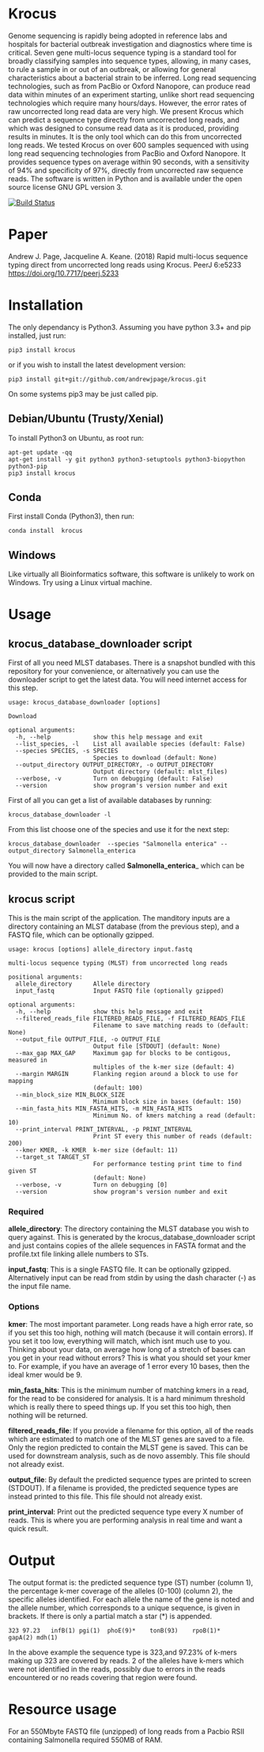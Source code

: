 # Krocus
Genome sequencing is rapidly being adopted in reference labs and hospitals for bacterial outbreak investigation and diagnostics where time is critical. Seven gene multi-locus sequence typing is a standard tool for broadly classifying samples into sequence types, allowing, in many cases, to rule a sample in or out of an outbreak, or allowing for general characteristics about a bacterial strain to be inferred. Long read sequencing technologies, such as from PacBio or Oxford Nanopore, can produce read data within minutes of an experiment starting, unlike short read sequencing technologies which require many hours/days. However, the error rates of raw uncorrected long read data are very high. We present Krocus which can predict a sequence type directly from uncorrected long reads, and which was designed to consume read data as it is produced, providing results in minutes. It is the only tool which can do this from uncorrected long reads. We tested Krocus on over 600 samples sequenced with using long read sequencing technologies from PacBio and Oxford Nanopore. It provides sequence types on average within 90 seconds, with a sensitivity of 94% and specificity of 97%, directly from uncorrected raw sequence reads. The software is written in Python and is available under the open source license GNU GPL version 3.

[![Build Status](https://travis-ci.org/andrewjpage/krocus.svg?branch=master)](https://travis-ci.org/andrewjpage/krocus)

# Paper
Andrew J. Page, Jacqueline A. Keane. (2018) Rapid multi-locus sequence typing direct from uncorrected long reads using Krocus. PeerJ 6:e5233 https://doi.org/10.7717/peerj.5233

# Installation
The only dependancy is Python3. Assuming you have python 3.3+ and pip installed, just run:
```
pip3 install krocus
```

or if you wish to install the latest development version:
```
pip3 install git+git://github.com/andrewjpage/krocus.git
```

On some systems pip3 may be just called pip.

## Debian/Ubuntu (Trusty/Xenial)
To install Python3 on Ubuntu, as root run:
```
apt-get update -qq
apt-get install -y git python3 python3-setuptools python3-biopython python3-pip
pip3 install krocus
```

## Conda
First install Conda (Python3), then run:
```
conda install  krocus
```

## Windows
Like virtually all Bioinformatics software, this software is unlikely to work on Windows. Try using a Linux virtual machine.

# Usage
## krocus_database_downloader script
First of all you need MLST databases. There is a snapshot bundled with this repository for your convenience, or alternatively you can use the downloader script to get the latest data. You will need internet access for this step.

```
usage: krocus_database_downloader [options]

Download

optional arguments:
  -h, --help            show this help message and exit
  --list_species, -l    List all available species (default: False)
  --species SPECIES, -s SPECIES
                        Species to download (default: None)
  --output_directory OUTPUT_DIRECTORY, -o OUTPUT_DIRECTORY
                        Output directory (default: mlst_files)
  --verbose, -v         Turn on debugging (default: False)
  --version             show program's version number and exit

```
First of all you can get a list of available databases by running:
```
krocus_database_downloader -l
```

From this list choose one of the species and use it for the next step:
```
krocus_database_downloader  --species "Salmonella enterica" --output_directory Salmonella_enterica
```
You will now have a directory called __Salmonella_enterica___ which can be provided to the main script.

## krocus script
This is the main script of the application. The manditory inputs are a directory containing an MLST database (from the previous step), and a FASTQ file, which can be optionally gzipped.
```
usage: krocus [options] allele_directory input.fastq

multi-locus sequence typing (MLST) from uncorrected long reads

positional arguments:
  allele_directory      Allele directory
  input_fastq           Input FASTQ file (optionally gzipped)

optional arguments:
  -h, --help            show this help message and exit
  --filtered_reads_file FILTERED_READS_FILE, -f FILTERED_READS_FILE
                        Filename to save matching reads to (default: None)
  --output_file OUTPUT_FILE, -o OUTPUT_FILE
                        Output file [STDOUT] (default: None)
  --max_gap MAX_GAP     Maximum gap for blocks to be contigous, measured in
                        multiples of the k-mer size (default: 4)
  --margin MARGIN       Flanking region around a block to use for mapping
                        (default: 100)
  --min_block_size MIN_BLOCK_SIZE
                        Minimum block size in bases (default: 150)
  --min_fasta_hits MIN_FASTA_HITS, -m MIN_FASTA_HITS
                        Minimum No. of kmers matching a read (default: 10)
  --print_interval PRINT_INTERVAL, -p PRINT_INTERVAL
                        Print ST every this number of reads (default: 200)
  --kmer KMER, -k KMER  k-mer size (default: 11)
  --target_st TARGET_ST
                        For performance testing print time to find given ST
                        (default: None)
  --verbose, -v         Turn on debugging [0]
  --version             show program's version number and exit
```

### Required
__allele_directory__: The directory containing the MLST database you wish to query against. This is generated by the krocus_database_downloader script and just contains copies of the allele sequences in FASTA format and the profile.txt file linking allele numbers to STs.

__input_fastq__: This is a single FASTQ file. It can be optionally gzipped. Alternatively input can be read from stdin by using the dash character (-) as the input file name.

### Options
__kmer__:  The most important parameter. Long reads have a high error rate, so if you set this too high, nothing will match (because it will contain errors). If you set it too low, everything will match, which isnt much use to you. Thinking about your data, on average how long of a stretch of bases can you get in your read without errors? This is what you should set your kmer to. For example, if you have an average of 1 error every 10 bases, then the ideal kmer would be 9.

__min_fasta_hits__: This is the minimum number of matching kmers in a read, for the read to be considered for analysis. It is a hard minimum threshold which is really there to speed things up. If you set this too high, then nothing will be returned.

__filtered_reads_file__: If you provide a filename for this option, all of the reads which are estimated to match one of the MLST genes are saved to a file. Only the region predicted to contain the MLST gene is saved. This can be used for downstream analysis, such as de novo assembly. This file should not already exist. 

__output_file__: By default the predicted sequence types are printed to screen (STDOUT). If a filename is provided, the predicted sequence types are instead printed to this file.  This file should not already exist. 

__print_interval__: Print out the predicted sequence type every X number of reads. This is where you are performing analysis in real time and want a quick result.

# Output
The output format is: the predicted sequence type (ST) number (column 1), the percentage k-mer coverage of the alleles (0-100) (column 2), the specific alleles identified. For each allele the name of the gene is noted and the allele number, which corresponds to a unique sequence, is given in brackets. If there is only a partial match a star (*) is appended.

```
323	97.23	infB(1)	pgi(1)	phoE(9)*	tonB(93)	rpoB(1)*	gapA(2)	mdh(1)
```
In the above example the sequence type is 323,and 97.23% of k-mers making up 323 are covered by reads. 2 of the alleles have k-mers which were not identified in the reads, possibly due to errors in the reads encountered or no reads covering that region were found. 



# Resource usage
For an 550Mbyte FASTQ file (unzipped) of long reads from a Pacbio RSII containing Salmonella required 550MB of RAM.



